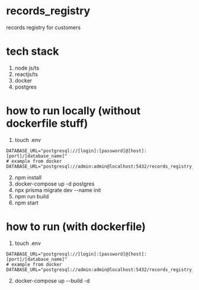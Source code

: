 # records_registry
records registry for customers

# tech stack
1. node js/ts
2. reactjs/ts
3. docker
4. postgres

# how to run locally (without dockerfile stuff)
1. touch .env
  ```
  DATABASE_URL="postgresql://[login]:[password]@[host]:[port]/[database_name]"
  # example from docker
  DATABASE_URL="postgresql://admin:admin@localhost:5432/records_registry_db"
```
2. npm install
3. docker-compose up -d postgres
4. npx prisma migrate dev --name init
5. npm run build
6. npm start

# how to run (with dockerfile)
1. touch .env
  ```
  DATABASE_URL="postgresql://[login]:[password]@[host]:[port]/[database_name]"
  # example from docker
  DATABASE_URL="postgresql://admin:admin@localhost:5432/records_registry_db"
```
2. docker-compose up --build -d 
   
